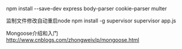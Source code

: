 npm install --save-dev express body-parser cookie-parser multer


监制文件修改自动重启node
npm install -g supervisor
supervisor app.js


Mongoose介绍和入门
http://www.cnblogs.com/zhongweiv/p/mongoose.html